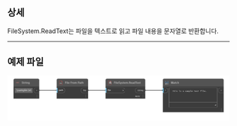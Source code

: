 ## 상세
FileSystem.ReadText는 파일을 텍스트로 읽고 파일 내용을 문자열로 반환합니다.
___
## 예제 파일

![FileSystem.ReadText](./DSCore.IO.FileSystem.ReadText_img.png)
